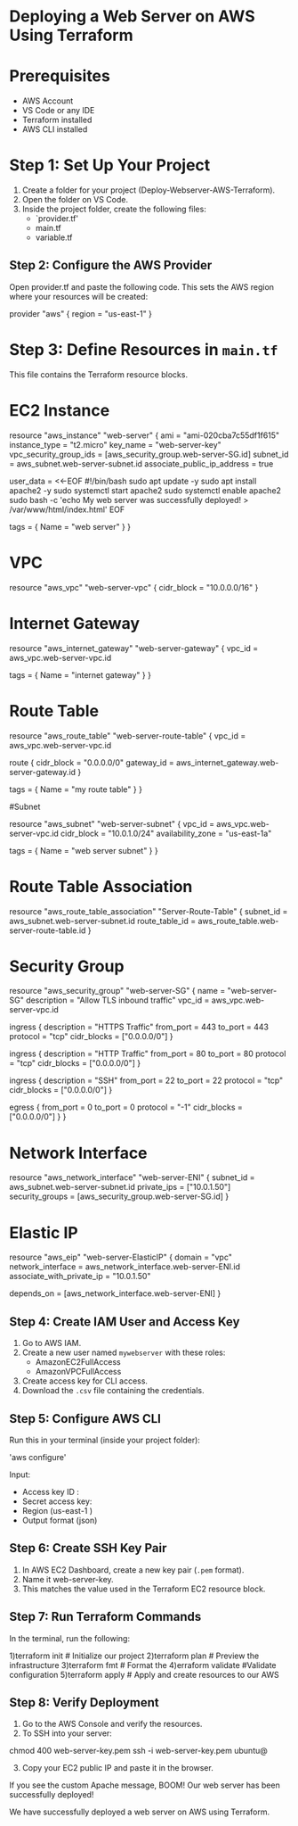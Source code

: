 
# Deploying a Web Server on AWS Using Terraform

# Prerequisites

- AWS Account  
- VS Code or any IDE  
- Terraform installed  
- AWS CLI installed  



# Step 1: Set Up Your Project

1. Create a folder for your project (Deploy-Webserver-AWS-Terraform).
2. Open the folder on VS Code.
3. Inside the project folder, create the following files:
   - `provider.tf'
   -  main.tf
   - variable.tf



## Step 2: Configure the AWS Provider

Open provider.tf and paste the following code. This sets the AWS region where your resources will be created:

provider "aws" {
  region = "us-east-1"
}



# Step 3: Define Resources in `main.tf`

This file contains the Terraform resource blocks.

# EC2 Instance

resource "aws_instance" "web-server" {
  ami                         = "ami-020cba7c55df1f615"
  instance_type               = "t2.micro"
  key_name                    = "web-server-key"
  vpc_security_group_ids      = [aws_security_group.web-server-SG.id]
  subnet_id                   = aws_subnet.web-server-subnet.id
  associate_public_ip_address = true

  user_data = <<-EOF
              #!/bin/bash
              sudo apt update -y
              sudo apt install apache2 -y
              sudo systemctl start apache2
              sudo systemctl enable apache2
              sudo bash -c 'echo My web server was successfully deployed! > /var/www/html/index.html'
              EOF

  tags = {
    Name = "web server"
  }
}


# VPC

resource "aws_vpc" "web-server-vpc" {
  cidr_block = "10.0.0.0/16"
}


# Internet Gateway

resource "aws_internet_gateway" "web-server-gateway" {
  vpc_id = aws_vpc.web-server-vpc.id

  tags = {
    Name = "internet gateway"
  }
}


# Route Table

resource "aws_route_table" "web-server-route-table" {
  vpc_id = aws_vpc.web-server-vpc.id

  route {
    cidr_block = "0.0.0.0/0"
    gateway_id = aws_internet_gateway.web-server-gateway.id
  }

  tags = {
    Name = "my route table"
  }
}


#Subnet

resource "aws_subnet" "web-server-subnet" {
  vpc_id            = aws_vpc.web-server-vpc.id
  cidr_block        = "10.0.1.0/24"
  availability_zone = "us-east-1a"

  tags = {
    Name = "web server subnet"
  }
}

# Route Table Association

resource "aws_route_table_association" "Server-Route-Table" {
  subnet_id      = aws_subnet.web-server-subnet.id
  route_table_id = aws_route_table.web-server-route-table.id
}

# Security Group

resource "aws_security_group" "web-server-SG" {
  name        = "web-server-SG"
  description = "Allow TLS inbound traffic"
  vpc_id      = aws_vpc.web-server-vpc.id

  ingress {
    description = "HTTPS Traffic"
    from_port   = 443
    to_port     = 443
    protocol    = "tcp"
    cidr_blocks = ["0.0.0.0/0"]
  }

  ingress {
    description = "HTTP Traffic"
    from_port   = 80
    to_port     = 80
    protocol    = "tcp"
    cidr_blocks = ["0.0.0.0/0"]
  }

  ingress {
    description = "SSH"
    from_port   = 22
    to_port     = 22
    protocol    = "tcp"
    cidr_blocks = ["0.0.0.0/0"]
  }

  egress {
    from_port   = 0
    to_port     = 0
    protocol    = "-1"
    cidr_blocks = ["0.0.0.0/0"]
  }
}

# Network Interface

resource "aws_network_interface" "web-server-ENI" {
  subnet_id       = aws_subnet.web-server-subnet.id
  private_ips     = ["10.0.1.50"]
  security_groups = [aws_security_group.web-server-SG.id]
}


# Elastic IP

resource "aws_eip" "web-server-ElasticIP" {
  domain                   = "vpc"
  network_interface        = aws_network_interface.web-server-ENI.id
  associate_with_private_ip = "10.0.1.50"

  depends_on = [aws_network_interface.web-server-ENI]
}


## Step 4: Create IAM User and Access Key

1. Go to AWS IAM.
2. Create a new user named `mywebserver` with these roles:
   - AmazonEC2FullAccess
   - AmazonVPCFullAccess
3. Create access key for CLI access.
4. Download the `.csv` file containing the credentials.


## Step 5: Configure AWS CLI

Run this in your terminal (inside your project folder):

'aws configure'

Input:

- Access key ID  :
- Secret access key:  
- Region (us-east-1 ) 
- Output format (json)


## Step 6: Create SSH Key Pair

1. In AWS EC2 Dashboard, create a new key pair (`.pem` format).
2. Name it web-server-key.
3. This matches the value used in the Terraform EC2 resource block.


## Step 7: Run Terraform Commands

In the terminal, run the following:

1)terraform init          # Initialize our project
2)terraform plan          # Preview the infrastructure
3)terraform fmt           # Format the 
4)erraform validate       #Validate configuration
5)terraform apply         # Apply and create resources to our AWS


## Step 8: Verify Deployment

1. Go to the AWS Console and verify the resources.
2. To SSH into your server:

chmod 400 web-server-key.pem
ssh -i web-server-key.pem ubuntu@<your-ec2-public-ip>

3. Copy your EC2 public IP and paste it in the browser.

If you see the custom Apache message, BOOM! Our web server has been successfully deployed!



We have successfully deployed a web server on AWS using Terraform.
